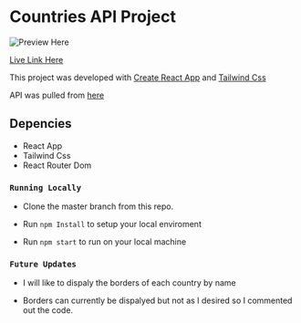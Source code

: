 # Countries API Project

![Preview Here](https://github.com/strakins/kodecamp/blob/main/Dev%20Details%20Profile.jpg)

[Live Link Here](https://strakins.github.io/Developers-Details)

This project was developed with [Create React App](https://github.com/facebook/create-react-app) and [Tailwind Css](https://tailwindcss.com/)

API was pulled from [here](https://jsonplaceholder.typicode.com/users)

## Depencies

 - React App
 - Tailwind Css
 - React Router Dom

### `Running Locally`

- Clone the master branch from this repo.

- Run `npm Install` to setup your local enviroment

- Run `npm start` to run on  your local machine

### `Future Updates`

- I will like to dispaly the borders of each country by name

- Borders can currently be dispalyed but not as I desired so I commented out the code.
